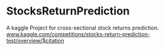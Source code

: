 # StocksReturnPrediction
A kaggle Project for cross-sectional stock returns prediction.
www.kaggle.com/competitions/stocks-return-prediction-test/overview/$citation
